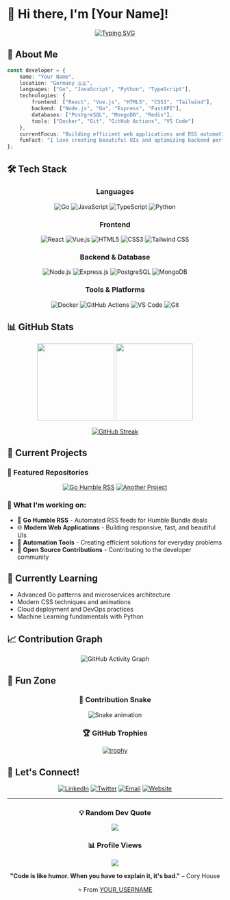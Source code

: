 # 👋 Hi there, I'm [Your Name]!

<div align="center">
  
[![Typing SVG](https://readme-typing-svg.herokuapp.com?font=Fira+Code&pause=1000&color=6366F1&center=true&vCenter=true&width=435&lines=Full-Stack+Developer;Open+Source+Enthusiast;Always+Learning+New+Things;Building+Cool+Projects)](https://git.io/typing-svg)

</div>

## 🚀 About Me

```typescript
const developer = {
    name: "Your Name",
    location: "Germany 🇩🇪",
    languages: ["Go", "JavaScript", "Python", "TypeScript"],
    technologies: {
        frontend: ["React", "Vue.js", "HTML5", "CSS3", "Tailwind"],
        backend: ["Node.js", "Go", "Express", "FastAPI"],
        databases: ["PostgreSQL", "MongoDB", "Redis"],
        tools: ["Docker", "Git", "GitHub Actions", "VS Code"]
    },
    currentFocus: "Building efficient web applications and RSS automation tools",
    funFact: "I love creating beautiful UIs and optimizing backend performance! ⚡"
};
```

## 🛠️ Tech Stack

<div align="center">

### Languages
![Go](https://img.shields.io/badge/Go-00ADD8?style=for-the-badge&logo=go&logoColor=white)
![JavaScript](https://img.shields.io/badge/JavaScript-F7DF1E?style=for-the-badge&logo=javascript&logoColor=black)
![TypeScript](https://img.shields.io/badge/TypeScript-007ACC?style=for-the-badge&logo=typescript&logoColor=white)
![Python](https://img.shields.io/badge/Python-3776AB?style=for-the-badge&logo=python&logoColor=white)

### Frontend
![React](https://img.shields.io/badge/React-20232A?style=for-the-badge&logo=react&logoColor=61DAFB)
![Vue.js](https://img.shields.io/badge/Vue.js-35495E?style=for-the-badge&logo=vue.js&logoColor=4FC08D)
![HTML5](https://img.shields.io/badge/HTML5-E34F26?style=for-the-badge&logo=html5&logoColor=white)
![CSS3](https://img.shields.io/badge/CSS3-1572B6?style=for-the-badge&logo=css3&logoColor=white)
![Tailwind CSS](https://img.shields.io/badge/Tailwind_CSS-38B2AC?style=for-the-badge&logo=tailwind-css&logoColor=white)

### Backend & Database
![Node.js](https://img.shields.io/badge/Node.js-43853D?style=for-the-badge&logo=node.js&logoColor=white)
![Express.js](https://img.shields.io/badge/Express.js-404D59?style=for-the-badge)
![PostgreSQL](https://img.shields.io/badge/PostgreSQL-316192?style=for-the-badge&logo=postgresql&logoColor=white)
![MongoDB](https://img.shields.io/badge/MongoDB-4EA94B?style=for-the-badge&logo=mongodb&logoColor=white)

### Tools & Platforms
![Docker](https://img.shields.io/badge/Docker-2496ED?style=for-the-badge&logo=docker&logoColor=white)
![GitHub Actions](https://img.shields.io/badge/GitHub_Actions-2088FF?style=for-the-badge&logo=github-actions&logoColor=white)
![VS Code](https://img.shields.io/badge/VS_Code-007ACC?style=for-the-badge&logo=visual-studio-code&logoColor=white)
![Git](https://img.shields.io/badge/Git-F05032?style=for-the-badge&logo=git&logoColor=white)

</div>

## 📊 GitHub Stats

<div align="center">
  
<img height="180em" src="https://github-readme-stats.vercel.app/api?username=YOUR_USERNAME&show_icons=true&theme=tokyonight&include_all_commits=true&count_private=true"/>
<img height="180em" src="https://github-readme-stats.vercel.app/api/top-langs/?username=YOUR_USERNAME&layout=compact&langs_count=8&theme=tokyonight"/>

</div>

<div align="center">
  
[![GitHub Streak](https://streak-stats.demolab.com/?user=YOUR_USERNAME&theme=tokyonight)](https://git.io/streak-stats)

</div>

## 🎯 Current Projects

### 🚀 Featured Repositories

<div align="center">

[![Go Humble RSS](https://github-readme-stats.vercel.app/api/pin/?username=YOUR_USERNAME&repo=go-humble-rss&theme=tokyonight)](https://github.com/YOUR_USERNAME/go-humble-rss)
[![Another Project](https://github-readme-stats.vercel.app/api/pin/?username=YOUR_USERNAME&repo=another-project&theme=tokyonight)](https://github.com/YOUR_USERNAME/another-project)

</div>

### 🔭 What I'm working on:
- 📡 **Go Humble RSS** - Automated RSS feeds for Humble Bundle deals
- 🌐 **Modern Web Applications** - Building responsive, fast, and beautiful UIs
- 🤖 **Automation Tools** - Creating efficient solutions for everyday problems
- 🔧 **Open Source Contributions** - Contributing to the developer community

## 🌱 Currently Learning

- Advanced Go patterns and microservices architecture
- Modern CSS techniques and animations
- Cloud deployment and DevOps practices
- Machine Learning fundamentals with Python

## 📈 Contribution Graph

<div align="center">

![GitHub Activity Graph](https://github-readme-activity-graph.vercel.app/graph?username=YOUR_USERNAME&theme=tokyo-night&hide_border=true)

</div>

## 🎨 Fun Zone

<div align="center">

### 🐍 Contribution Snake
![Snake animation](https://github.com/YOUR_USERNAME/YOUR_USERNAME/blob/output/github-contribution-grid-snake-dark.svg)

### 🏆 GitHub Trophies
[![trophy](https://github-profile-trophy.vercel.app/?username=YOUR_USERNAME&theme=tokyonight&no-frame=true&row=1&column=6)](https://github.com/ryo-ma/github-profile-trophy)

</div>

## 💬 Let's Connect!

<div align="center">

[![LinkedIn](https://img.shields.io/badge/LinkedIn-0077B5?style=for-the-badge&logo=linkedin&logoColor=white)](https://linkedin.com/in/YOUR_LINKEDIN)
[![Twitter](https://img.shields.io/badge/Twitter-1DA1F2?style=for-the-badge&logo=twitter&logoColor=white)](https://twitter.com/YOUR_TWITTER)
[![Email](https://img.shields.io/badge/Email-D14836?style=for-the-badge&logo=gmail&logoColor=white)](mailto:your.email@example.com)
[![Website](https://img.shields.io/badge/Website-000000?style=for-the-badge&logo=About.me&logoColor=white)](https://your-website.com)

</div>

---

<div align="center">

### 💡 Random Dev Quote
![](https://quotes-github-readme.vercel.app/api?type=horizontal&theme=tokyonight)

### 📊 Profile Views
![](https://komarev.com/ghpvc/?username=YOUR_USERNAME&color=6366f1&style=flat-square&label=Profile+Views)

**"Code is like humor. When you have to explain it, it's bad."** – Cory House

⭐️ From [YOUR_USERNAME](https://github.com/YOUR_USERNAME)

</div>
